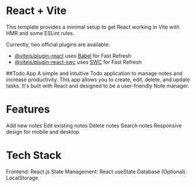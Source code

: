 # React + Vite

This template provides a minimal setup to get React working in Vite with HMR and some ESLint rules.

Currently, two official plugins are available:

- [@vitejs/plugin-react](https://github.com/vitejs/vite-plugin-react/blob/main/packages/plugin-react/README.md) uses [Babel](https://babeljs.io/) for Fast Refresh
- [@vitejs/plugin-react-swc](https://github.com/vitejs/vite-plugin-react-swc) uses [SWC](https://swc.rs/) for Fast Refresh

##Todo App
A simple and intuitive Todo application to manage notes and increase productivity. This app allows you to create, edit, delete, and update tasks. It's built with React and designed to be a user-friendly Note manager.

# Features
  Add new notes
  Edit existing notes
  Delete notes
  Search notes
  Responsive design for mobile and desktop

# Tech Stack
  Frontend: React.js
  State Management: React useState
  Database (Optional): LocalStorage
